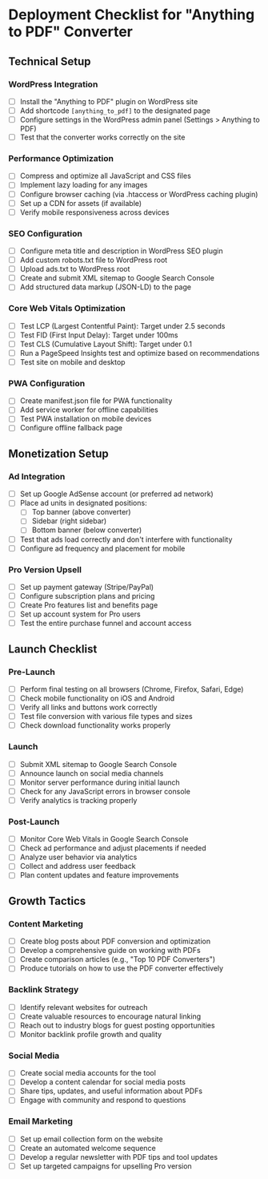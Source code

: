 # Deployment Checklist for "Anything to PDF" Converter

## Technical Setup

### WordPress Integration
- [ ] Install the "Anything to PDF" plugin on WordPress site
- [ ] Add shortcode `[anything_to_pdf]` to the designated page
- [ ] Configure settings in the WordPress admin panel (Settings > Anything to PDF)
- [ ] Test that the converter works correctly on the site

### Performance Optimization
- [ ] Compress and optimize all JavaScript and CSS files
- [ ] Implement lazy loading for any images
- [ ] Configure browser caching (via .htaccess or WordPress caching plugin)
- [ ] Set up a CDN for assets (if available)
- [ ] Verify mobile responsiveness across devices

### SEO Configuration
- [ ] Configure meta title and description in WordPress SEO plugin
- [ ] Add custom robots.txt file to WordPress root
- [ ] Upload ads.txt to WordPress root
- [ ] Create and submit XML sitemap to Google Search Console
- [ ] Add structured data markup (JSON-LD) to the page

### Core Web Vitals Optimization
- [ ] Test LCP (Largest Contentful Paint): Target under 2.5 seconds
- [ ] Test FID (First Input Delay): Target under 100ms
- [ ] Test CLS (Cumulative Layout Shift): Target under 0.1
- [ ] Run a PageSpeed Insights test and optimize based on recommendations
- [ ] Test site on mobile and desktop

### PWA Configuration
- [ ] Create manifest.json file for PWA functionality
- [ ] Add service worker for offline capabilities
- [ ] Test PWA installation on mobile devices
- [ ] Configure offline fallback page

## Monetization Setup

### Ad Integration
- [ ] Set up Google AdSense account (or preferred ad network)
- [ ] Place ad units in designated positions:
  - [ ] Top banner (above converter)
  - [ ] Sidebar (right sidebar)
  - [ ] Bottom banner (below converter)
- [ ] Test that ads load correctly and don't interfere with functionality
- [ ] Configure ad frequency and placement for mobile

### Pro Version Upsell
- [ ] Set up payment gateway (Stripe/PayPal)
- [ ] Configure subscription plans and pricing
- [ ] Create Pro features list and benefits page
- [ ] Set up account system for Pro users
- [ ] Test the entire purchase funnel and account access

## Launch Checklist

### Pre-Launch
- [ ] Perform final testing on all browsers (Chrome, Firefox, Safari, Edge)
- [ ] Check mobile functionality on iOS and Android
- [ ] Verify all links and buttons work correctly
- [ ] Test file conversion with various file types and sizes
- [ ] Check download functionality works properly

### Launch
- [ ] Submit XML sitemap to Google Search Console
- [ ] Announce launch on social media channels
- [ ] Monitor server performance during initial launch
- [ ] Check for any JavaScript errors in browser console
- [ ] Verify analytics is tracking properly

### Post-Launch
- [ ] Monitor Core Web Vitals in Google Search Console
- [ ] Check ad performance and adjust placements if needed
- [ ] Analyze user behavior via analytics
- [ ] Collect and address user feedback
- [ ] Plan content updates and feature improvements

## Growth Tactics

### Content Marketing
- [ ] Create blog posts about PDF conversion and optimization
- [ ] Develop a comprehensive guide on working with PDFs
- [ ] Create comparison articles (e.g., "Top 10 PDF Converters")
- [ ] Produce tutorials on how to use the PDF converter effectively

### Backlink Strategy
- [ ] Identify relevant websites for outreach
- [ ] Create valuable resources to encourage natural linking
- [ ] Reach out to industry blogs for guest posting opportunities
- [ ] Monitor backlink profile growth and quality

### Social Media
- [ ] Create social media accounts for the tool
- [ ] Develop a content calendar for social media posts
- [ ] Share tips, updates, and useful information about PDFs
- [ ] Engage with community and respond to questions

### Email Marketing
- [ ] Set up email collection form on the website
- [ ] Create an automated welcome sequence
- [ ] Develop a regular newsletter with PDF tips and tool updates
- [ ] Set up targeted campaigns for upselling Pro version